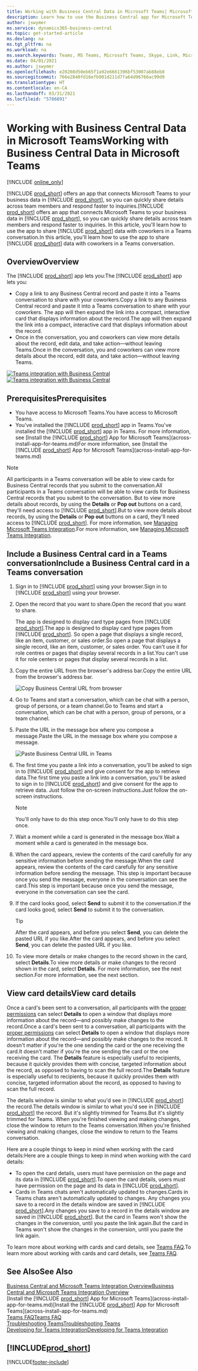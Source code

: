 ```yaml
---
title: Working with Business Central Data in Microsoft Teams| Microsoft Docs
description: Learn how to use the Business Central app for Microsoft Teams.
author: jswymer
ms.service: dynamics365-business-central
ms.topic: get-started-article
ms.devlang: na
ms.tgt_pltfrm: na
ms.workload: na
ms.search.keywords: Teams, MS Teams, Microsoft Teams, Skype, Link, Microsoft 365, collaborate, collaboration, teamwork
ms.date: 04/01/2021
ms.author: jswymer
ms.openlocfilehash: e20208d50eb65f1a92e6661396bf53007ab88eb8
ms.sourcegitcommit: 766e2840fd16efb901d211d7fa64d96766ac99d9
ms.translationtype: HT
ms.contentlocale: en-CA
ms.lasthandoff: 03/31/2021
ms.locfileid: "5786891"
---
```

# <a name="working-with-business-central-data-in-microsoft-teams"></a><span data-ttu-id="00e71-103">Working with Business Central Data in Microsoft Teams</span><span class="sxs-lookup"><span data-stu-id="00e71-103">Working with Business Central Data in Microsoft Teams</span></span>

[!INCLUDE [online_only](includes/online_only.md)]

<span data-ttu-id="00e71-104">[!INCLUDE [prod_short](includes/prod_short.md)] offers an app that connects Microsoft Teams to your business data in [!INCLUDE [prod_short](includes/prod_short.md)], so you can quickly share details across team members and respond faster to inquiries.</span><span class="sxs-lookup"><span data-stu-id="00e71-104">[!INCLUDE [prod_short](includes/prod_short.md)] offers an app that connects Microsoft Teams to your business data in [!INCLUDE [prod_short](includes/prod_short.md)], so you can quickly share details across team members and respond faster to inquiries.</span></span> <span data-ttu-id="00e71-105">In this article, you'll learn how to use the app to share [!INCLUDE [prod_short](includes/prod_short.md)] data with coworkers in a Teams conversation.</span><span class="sxs-lookup"><span data-stu-id="00e71-105">In this article, you'll learn how to use the app to share [!INCLUDE [prod_short](includes/prod_short.md)] data with coworkers in a Teams conversation.</span></span>

## <a name="overview"></a><span data-ttu-id="00e71-106">Overview</span><span class="sxs-lookup"><span data-stu-id="00e71-106">Overview</span></span>

<span data-ttu-id="00e71-107">The [!INCLUDE [prod_short](includes/prod_short.md)] app lets you:</span><span class="sxs-lookup"><span data-stu-id="00e71-107">The [!INCLUDE [prod_short](includes/prod_short.md)] app lets you:</span></span>

- <span data-ttu-id="00e71-108">Copy a link to any Business Central record and paste it into a Teams conversation to share with your coworkers.</span><span class="sxs-lookup"><span data-stu-id="00e71-108">Copy a link to any Business Central record and paste it into a Teams conversation to share with your coworkers.</span></span> <span data-ttu-id="00e71-109">The app will then expand the link into a compact, interactive card that displays information about the record.</span><span class="sxs-lookup"><span data-stu-id="00e71-109">The app will then expand the link into a compact, interactive card that displays information about the record.</span></span>
- <span data-ttu-id="00e71-110">Once in the conversation, you and coworkers can view more details about the record, edit data, and take action&mdash;without leaving Teams.</span><span class="sxs-lookup"><span data-stu-id="00e71-110">Once in the conversation, you and coworkers can view more details about the record, edit data, and take action&mdash;without leaving Teams.</span></span>

<span data-ttu-id="00e71-111">[![Teams integration with Business Central](media/teams-intro-v3.png)](media/teams-intro-v3.png#lightbox)</span><span class="sxs-lookup"><span data-stu-id="00e71-111">[![Teams integration with Business Central](media/teams-intro-v3.png)](media/teams-intro-v3.png#lightbox)</span></span>

## <a name="prerequisites"></a><span data-ttu-id="00e71-112">Prerequisites</span><span class="sxs-lookup"><span data-stu-id="00e71-112">Prerequisites</span></span>

- <span data-ttu-id="00e71-113">You have access to Microsoft Teams.</span><span class="sxs-lookup"><span data-stu-id="00e71-113">You have access to Microsoft Teams.</span></span>
- <span data-ttu-id="00e71-114">You've installed the [!INCLUDE [prod_short](includes/prod_short.md)] app in Teams.</span><span class="sxs-lookup"><span data-stu-id="00e71-114">You've installed the [!INCLUDE [prod_short](includes/prod_short.md)] app in Teams.</span></span> <span data-ttu-id="00e71-115">For more information, see [Install the [!INCLUDE [prod_short](includes/prod_short.md)] App for Microsoft Teams](across-install-app-for-teams.md)</span><span class="sxs-lookup"><span data-stu-id="00e71-115">For more information, see [Install the [!INCLUDE [prod_short](includes/prod_short.md)] App for Microsoft Teams](across-install-app-for-teams.md)</span></span>

> [!NOTE]
> <span data-ttu-id="00e71-116">All participants in a Teams conversation will be able to view cards for Business Central records that you submit to the conversation.</span><span class="sxs-lookup"><span data-stu-id="00e71-116">All participants in a Teams conversation will be able to view cards for Business Central records that you submit to the conversation.</span></span> <span data-ttu-id="00e71-117">But to view more details about records, by using the **Details** or **Pop out** buttons on a card, they'll need access to [!INCLUDE [prod_short](includes/prod_short.md)].</span><span class="sxs-lookup"><span data-stu-id="00e71-117">But to view more details about records, by using the **Details** or **Pop out** buttons on a card, they'll need access to [!INCLUDE [prod_short](includes/prod_short.md)].</span></span> <span data-ttu-id="00e71-118">For more information, see [Managing Microsoft Teams Integration](admin-teams-integration.md#minimum-requirements-1).</span><span class="sxs-lookup"><span data-stu-id="00e71-118">For more information, see [Managing Microsoft Teams Integration](admin-teams-integration.md#minimum-requirements-1).</span></span>

## <a name="include-a-business-central-card-in-a-teams-conversation"></a><span data-ttu-id="00e71-119">Include a Business Central card in a Teams conversation</span><span class="sxs-lookup"><span data-stu-id="00e71-119">Include a Business Central card in a Teams conversation</span></span>

1. <span data-ttu-id="00e71-120">Sign in to [!INCLUDE [prod_short](includes/prod_short.md)] using your browser.</span><span class="sxs-lookup"><span data-stu-id="00e71-120">Sign in to [!INCLUDE [prod_short](includes/prod_short.md)] using your browser.</span></span>
2. <span data-ttu-id="00e71-121">Open the record that you want to share.</span><span class="sxs-lookup"><span data-stu-id="00e71-121">Open the record that you want to share.</span></span>

    <span data-ttu-id="00e71-122">The app is designed to display card type pages from [!INCLUDE [prod_short](includes/prod_short.md)].</span><span class="sxs-lookup"><span data-stu-id="00e71-122">The app is designed to display card type pages from [!INCLUDE [prod_short](includes/prod_short.md)].</span></span> <span data-ttu-id="00e71-123">So open a page that displays a single record, like an item, customer, or sales order.</span><span class="sxs-lookup"><span data-stu-id="00e71-123">So open a page that displays a single record, like an item, customer, or sales order.</span></span> <span data-ttu-id="00e71-124">You can't use it for role centres or pages that display several records in a list.</span><span class="sxs-lookup"><span data-stu-id="00e71-124">You can't use it for role centers or pages that display several records in a list.</span></span>

3. <span data-ttu-id="00e71-125">Copy the entire URL from the browser's address bar.</span><span class="sxs-lookup"><span data-stu-id="00e71-125">Copy the entire URL from the browser's address bar.</span></span>

   ![Copy Business Central URL from browser](media/teams-url-v2.png)
4. <span data-ttu-id="00e71-127">Go to Teams and start a conversation, which can be chat with a person, group of persons, or a team channel.</span><span class="sxs-lookup"><span data-stu-id="00e71-127">Go to Teams and start a conversation, which can be chat with a person, group of persons, or a team channel.</span></span>

    <!--Teams imposes a few limitations here eg. you cannot unfurl a link during a Voice/Video call :/ We should probably only mention this in a Troubleshooting section (and i hope it will also be fixed soon)-->
5. <span data-ttu-id="00e71-128">Paste the URL in the message box where you compose a message.</span><span class="sxs-lookup"><span data-stu-id="00e71-128">Paste the URL in the message box where you compose a message.</span></span>

   ![Paste Business Central URL in Teams](media/teams-paste-url-v2.png)
6. <span data-ttu-id="00e71-130">The first time you paste a link into a conversation, you'll be asked to sign in to [!INCLUDE [prod_short](includes/prod_short.md)] and give consent for the app to retrieve data.</span><span class="sxs-lookup"><span data-stu-id="00e71-130">The first time you paste a link into a conversation, you'll be asked to sign in to [!INCLUDE [prod_short](includes/prod_short.md)] and give consent for the app to retrieve data.</span></span> <span data-ttu-id="00e71-131">Just follow the on-screen instructions.</span><span class="sxs-lookup"><span data-stu-id="00e71-131">Just follow the on-screen instructions.</span></span>

    > [!NOTE]
    > <span data-ttu-id="00e71-132">You'll only have to do this step once.</span><span class="sxs-lookup"><span data-stu-id="00e71-132">You'll only have to do this step once.</span></span>

7. <span data-ttu-id="00e71-133">Wait a moment while a card is generated in the message box.</span><span class="sxs-lookup"><span data-stu-id="00e71-133">Wait a moment while a card is generated in the message box.</span></span>

8. <span data-ttu-id="00e71-134">When the card appears, review the contents of the card carefully for any sensitive information before sending the message.</span><span class="sxs-lookup"><span data-stu-id="00e71-134">When the card appears, review the contents of the card carefully for any sensitive information before sending the message.</span></span> <span data-ttu-id="00e71-135">This step is important because once you send the message, everyone in the conversation can see the card.</span><span class="sxs-lookup"><span data-stu-id="00e71-135">This step is important because once you send the message, everyone in the conversation can see the card.</span></span>

9. <span data-ttu-id="00e71-136">If the card looks good, select **Send** to submit it to the conversation.</span><span class="sxs-lookup"><span data-stu-id="00e71-136">If the card looks good, select **Send** to submit it to the conversation.</span></span>

    > [!TIP]
    > <span data-ttu-id="00e71-137">After the card appears, and before you select **Send**, you can delete the pasted URL if you like.</span><span class="sxs-lookup"><span data-stu-id="00e71-137">After the card appears, and before you select **Send**, you can delete the pasted URL if you like.</span></span>

10. <span data-ttu-id="00e71-138">To view more details or make changes to the record shown in the card, select **Details**.</span><span class="sxs-lookup"><span data-stu-id="00e71-138">To view more details or make changes to the record shown in the card, select **Details**.</span></span> <span data-ttu-id="00e71-139">For more information, see the next section.</span><span class="sxs-lookup"><span data-stu-id="00e71-139">For more information, see the next section.</span></span>

## <a name="view-card-details"></a><span data-ttu-id="00e71-140">View card details</span><span class="sxs-lookup"><span data-stu-id="00e71-140">View card details</span></span>

<span data-ttu-id="00e71-141">Once a card's been sent to a conversation, all participants with the [proper permissions](admin-teams-integration.md#permissions) can select **Details** to open a window that displays more information about the record&mdash;and possibly make changes to the record.</span><span class="sxs-lookup"><span data-stu-id="00e71-141">Once a card's been sent to a conversation, all participants with the [proper permissions](admin-teams-integration.md#permissions) can select **Details** to open a window that displays more information about the record&mdash;and possibly make changes to the record.</span></span> <span data-ttu-id="00e71-142">It doesn't matter if you're the one sending the card or the one receiving the card.</span><span class="sxs-lookup"><span data-stu-id="00e71-142">It doesn't matter if you're the one sending the card or the one receiving the card.</span></span> <span data-ttu-id="00e71-143">The **Details** feature is especially useful to recipients, because it quickly provides them with concise, targeted information about the record, as opposed to having to scan the full record.</span><span class="sxs-lookup"><span data-stu-id="00e71-143">The **Details** feature is especially useful to recipients, because it quickly provides them with concise, targeted information about the record, as opposed to having to scan the full record.</span></span>

<span data-ttu-id="00e71-144">The details window is similar to what you'd see in [!INCLUDE [prod_short](includes/prod_short.md)] the record.</span><span class="sxs-lookup"><span data-stu-id="00e71-144">The details window is similar to what you'd see in [!INCLUDE [prod_short](includes/prod_short.md)] the record.</span></span> <span data-ttu-id="00e71-145">But it's slightly trimmed for Teams.</span><span class="sxs-lookup"><span data-stu-id="00e71-145">But it's slightly trimmed for Teams.</span></span> <span data-ttu-id="00e71-146">When you're finished viewing and making changes, close the window to return to the Teams conversation.</span><span class="sxs-lookup"><span data-stu-id="00e71-146">When you're finished viewing and making changes, close the window to return to the Teams conversation.</span></span>

<span data-ttu-id="00e71-147">Here are a couple things to keep in mind when working with the card details:</span><span class="sxs-lookup"><span data-stu-id="00e71-147">Here are a couple things to keep in mind when working with the card details:</span></span>

- <span data-ttu-id="00e71-148">To open the card details, users must have permission on the page and its data in [!INCLUDE [prod_short](includes/prod_short.md)].</span><span class="sxs-lookup"><span data-stu-id="00e71-148">To open the card details, users must have permission on the page and its data in [!INCLUDE [prod_short](includes/prod_short.md)].</span></span>
- <span data-ttu-id="00e71-149">Cards in Teams chats aren't automatically updated to changes.</span><span class="sxs-lookup"><span data-stu-id="00e71-149">Cards in Teams chats aren't automatically updated to changes.</span></span> <span data-ttu-id="00e71-150">Any changes you save to a record in the details window are saved in [!INCLUDE [prod_short](includes/prod_short.md)].</span><span class="sxs-lookup"><span data-stu-id="00e71-150">Any changes you save to a record in the details window are saved in [!INCLUDE [prod_short](includes/prod_short.md)].</span></span> <span data-ttu-id="00e71-151">But the card in Teams won't show the changes in the conversion, until you paste the link again.</span><span class="sxs-lookup"><span data-stu-id="00e71-151">But the card in Teams won't show the changes in the conversion, until you paste the link again.</span></span>

<span data-ttu-id="00e71-152">To learn more about working with cards and card details, see [Teams FAQ](teams-faq.md).</span><span class="sxs-lookup"><span data-stu-id="00e71-152">To learn more about working with cards and card details, see [Teams FAQ](teams-faq.md).</span></span>

## <a name="see-also"></a><span data-ttu-id="00e71-153">See Also</span><span class="sxs-lookup"><span data-stu-id="00e71-153">See Also</span></span>

[<span data-ttu-id="00e71-154">Business Central and Microsoft Teams Integration Overview</span><span class="sxs-lookup"><span data-stu-id="00e71-154">Business Central and Microsoft Teams Integration Overview</span></span>](across-teams-overview.md)  
<span data-ttu-id="00e71-155">[Install the [!INCLUDE [prod_short](includes/prod_short.md)] App for Microsoft Teams](across-install-app-for-teams.md)</span><span class="sxs-lookup"><span data-stu-id="00e71-155">[Install the [!INCLUDE [prod_short](includes/prod_short.md)] App for Microsoft Teams](across-install-app-for-teams.md)</span></span>  
[<span data-ttu-id="00e71-156">Teams FAQ</span><span class="sxs-lookup"><span data-stu-id="00e71-156">Teams FAQ</span></span>](teams-faq.md)  
[<span data-ttu-id="00e71-157">Troubleshooting Teams</span><span class="sxs-lookup"><span data-stu-id="00e71-157">Troubleshooting Teams</span></span>](admin-teams-troubleshooting.md)  
[<span data-ttu-id="00e71-158">Developing for Teams Integration</span><span class="sxs-lookup"><span data-stu-id="00e71-158">Developing for Teams Integration</span></span>](/dynamics365/business-central/dev-itpro/developer/devenv-develop-for-teams)  

## [!INCLUDE[prod_short](includes/free_trial_md.md)]  


[!INCLUDE[footer-include](includes/footer-banner.md)]